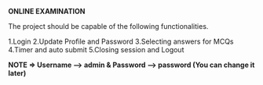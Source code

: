 **ONLINE EXAMINATION**

The project should be capable of the following functionalities.

1.Login
2.Update Profile and Password
3.Selecting answers for MCQs
4.Timer and auto submit
5.Closing session and Logout

__NOTE => Username --> admin & Password --> password (You can change it later)__
